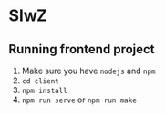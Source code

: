 # SIwZ

## Running frontend project
1. Make sure you have `nodejs` and `npm`
2. `cd client`
3. `npm install`
4. `npm run serve` or `npm run make`
